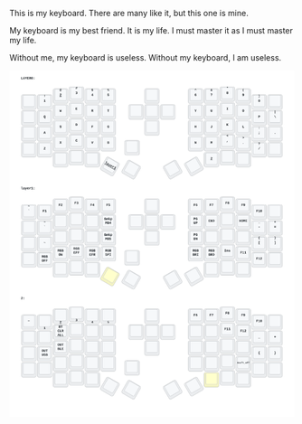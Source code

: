 This is my keyboard. There are many like it, but this one is mine.

My keyboard is my best friend. It is my life. I must master it as I must master my life.

Without me, my keyboard is useless. Without my keyboard, I am useless. 


<img src="keymap-drawer/sofle.svg" >

